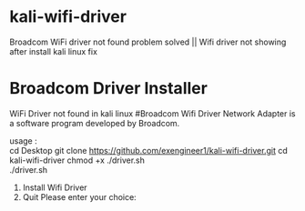 # kali-wifi-driver
Broadcom WiFi driver not found problem solved || Wifi driver not showing after install kali linux fix

# Broadcom Driver Installer
WiFi Driver not found in kali linux
#Broadcom Wifi Driver Network Adapter is a software program developed by Broadcom.   

usage :   
cd Desktop
git clone https://github.com/exengineer1/kali-wifi-driver.git
cd kali-wifi-driver
chmod +x ./driver.sh  
./driver.sh

1) Install Wifi Driver
2) Quit
Please enter your choice:
